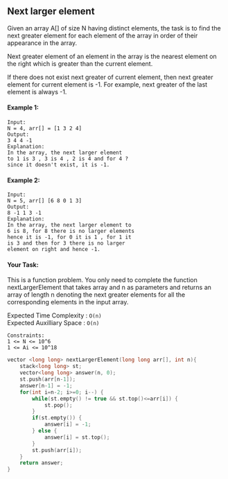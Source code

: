 ## Next larger element

Given an array A[] of size N having distinct elements, the task is to find the next greater element for each element of the array in order of their appearance in the array.

Next greater element of an element in the array is the nearest element on the right which is greater than the current element.

If there does not exist next greater of current element, then next greater element for current element is -1. For example, next greater of the last element is always -1.

#### Example 1:

```
Input:
N = 4, arr[] = [1 3 2 4]
Output:
3 4 4 -1
Explanation:
In the array, the next larger element
to 1 is 3 , 3 is 4 , 2 is 4 and for 4 ?
since it doesn't exist, it is -1.
```

#### Example 2:

```
Input:
N = 5, arr[] [6 8 0 1 3]
Output:
8 -1 1 3 -1
Explanation:
In the array, the next larger element to
6 is 8, for 8 there is no larger elements
hence it is -1, for 0 it is 1 , for 1 it
is 3 and then for 3 there is no larger
element on right and hence -1.
```

#### Your Task:

This is a function problem. You only need to complete the function nextLargerElement that takes array and n as parameters and returns an array of length n denoting the next greater elements for all the corresponding elements in the input array.

Expected Time Complexity : `O(n)`  
Expected Auxilliary Space : `O(n)`

```
Constraints:
1 <= N <= 10^6
1 <= Ai <= 10^18
```

```c++
vector <long long> nextLargerElement(long long arr[], int n){
    stack<long long> st;
    vector<long long> answer(n, 0);
    st.push(arr[n-1]);
    answer[n-1] = -1;
    for(int i=n-2; i>=0; i--) {
        while(st.empty() != true && st.top()<=arr[i]) {
            st.pop();
        }
        if(st.empty()) {
            answer[i] = -1;
        } else {
            answer[i] = st.top();
        }
        st.push(arr[i]);
    }
    return answer;
}
```
